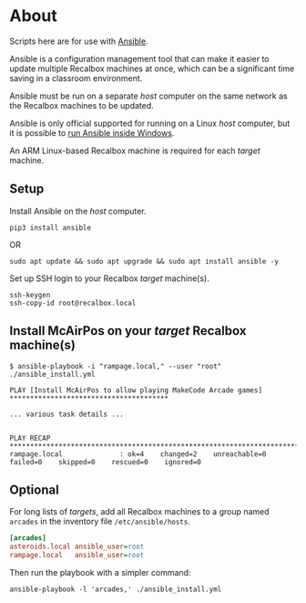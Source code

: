 # About

Scripts here are for use with [Ansible][6]. 

Ansible is a configuration management tool that can make it easier to update multiple Recalbox machines at once, which can be a significant time saving in a classroom environment.

Ansible must be run on a separate _host_ computer on the same network as the Recalbox machines to be updated.

Ansible is only official supported for running on a Linux _host_ computer, but it is possible to [run Ansible inside Windows][7].

An ARM Linux-based Recalbox machine is required for each _target_ machine.

[6]: https://www.ansible.com/resources/get-started
[7]: https://docs.ansible.com/ansible/latest/user_guide/windows_faq.html#can-ansible-run-on-windows

## Setup

Install Ansible on the _host_ computer.

```shell
pip3 install ansible
```
OR
```shell
sudo apt update && sudo apt upgrade && sudo apt install ansible -y
```
Set up SSH login to your Recalbox _target_ machine(s).

```shell
ssh-keygen
ssh-copy-id root@recalbox.local
```

## Install McAirPos on your _target_ Recalbox machine(s)

```shell
$ ansible-playbook -i "rampage.local," --user "root" ./ansible_install.yml

PLAY [Install McAirPos to allow playing MakeCode Arcade games] ***************************************

... various task details ...


PLAY RECAP *******************************************************************************************
rampage.local              : ok=4    changed=2    unreachable=0    failed=0    skipped=0    rescued=0    ignored=0
```

## Optional

For long lists of _targets_, add all Recalbox machines to a group named `arcades` in the inventory file `/etc/ansible/hosts`.

```ini
[arcades]
asteroids.local	ansible_user=root
rampage.local	ansible_user=root
```

Then run the playbook with a simpler command:
```shell
ansible-playbook -l 'arcades,' ./ansible_install.yml
```

